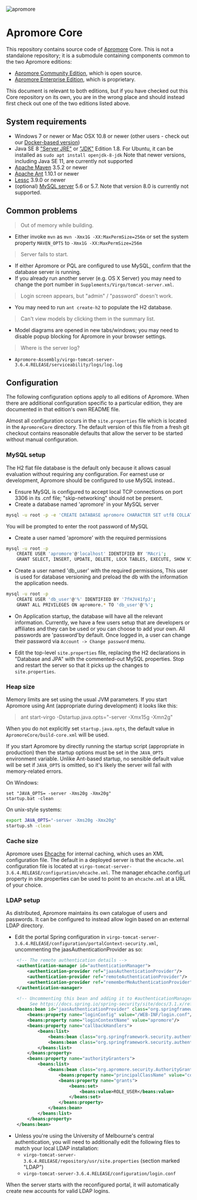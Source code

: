 ![apromore](http://apromore.org/wp-content/uploads/2019/11/Apromore-banner_narrow.png "apromore")

# Apromore Core

This repository contains source code of [Apromore](https://apromore.org) Core.  This is not a standalone repository; it is a submodule containing components common to the two Apromore editions:

* [Apromore Community Edition](https://github.com/apromore/ApromoreCE), which is open source.
* [Apromore Enterprise Edition](https://github.com/apromore/ApromoreEE), which is proprietary.

This document is relevant to both editions, but if you have checked out this Core repository on its own, you are in the wrong place and should instead first check out one of the two editions listed above.


## System requirements
* Windows 7 or newer or Mac OSX 10.8 or newer (other users - check out our [Docker-based version](https://github.com/apromore/ApromoreDocker))
* Java SE 8 ["Server JRE"](https://www.oracle.com/technetwork/java/javase/downloads/server-jre8-downloads-2133154.html) or
  ["JDK"](https://www.oracle.com/technetwork/java/javase/downloads/jdk8-downloads-2133151.html) Edition 1.8. For Ubuntu, it can be installed as `sudo apt install openjdk-8-jdk`
  Note that newer versions, including Java SE 11, are currently not supported
* [Apache Maven](https://maven.apache.org/download.cgi) 3.5.2 or newer
* [Apache Ant](https://ant.apache.org/bindownload.cgi) 1.10.1 or newer
* [Lessc](http://lesscss.org/usage/) 3.9.0 or newer
* (optional) [MySQL server](https://dev.mysql.com/downloads/mysql/5.7.html) 5.6 or 5.7.
  Note that version 8.0 is currently not supported.


## Common problems

> Out of memory while building.
* Either invoke `mvn` as `mvn -Xmx1G -XX:MaxPermSize=256m` or set the system property `MAVEN_OPTS` to `-Xmx1G -XX:MaxPermSize=256m`

> Server fails to start.
* If either Apromore or PQL are configured to use MySQL, confirm that the database server is running.
* If you already run another server (e.g. OS X Server) you may need to change the port number in `Supplements/Virgo/tomcat-server.xml`.

> Login screen appears, but "admin" / "password" doesn't work.
* You may need to run `ant create-h2` to populate the H2 database.

> Can't view models by clicking them in the summary list.
* Model diagrams are opened in new tabs/windows; you may need to disable popup blocking for Apromore in your browser settings.

> Where is the server log?
* `Apromore-Assembly/virgo-tomcat-server-3.6.4.RELEASE/serviceability/logs/log.log`


## Configuration
The following configuration options apply to all editions of Apromore.
When there are additional configuration specific to a particular edition, they are documented in that edition's own README file.

Almost all configuration occurs in the `site.properties` file which is located in the `ApromoreCore` directory.
The default version of this file from a fresh git checkout contains reasonable defaults that allow the server to be started without manual configuration.


### MySQL setup
The H2 flat file database is the default only because it allows casual evaluation without requiring any configuration.
For earnest use or development, Apromore should be configured to use MySQL instead..

* Ensure MySQL is configured to accept local TCP connections on port 3306 in its .cnf file; "skip-networking" should not be present.
* Create a database named 'apromore' in your MySQL server
```bash
mysql -u root -p -e 'CREATE DATABASE apromore CHARACTER SET utf8 COLLATE utf8_general_ci;'
```
You will be prompted to enter the root password of MySQL
* Create a user named 'apromore' with the required permissions
```bash
mysql -u root -p
	CREATE USER 'apromore'@'localhost' IDENTIFIED BY 'MAcri';
	GRANT SELECT, INSERT, UPDATE, DELETE, LOCK TABLES, EXECUTE, SHOW VIEW ON apromore.* TO 'apromore'@'localhost';
```
* Create a user named 'db_user' with the required permissions, This user is used for database versioning and preload the db with the information the application needs.

```bash
mysql -u root -p
	CREATE USER 'db_user'@'%' IDENTIFIED BY '7fHJV41fpJ';
	GRANT ALL PRIVILEGES ON apromore.* TO 'db_user'@'%';
```

* On Application startup, the database will have all the relevant information. 
Currently, we have a few users setup that are developers or affiliates and they can be used or you can choose to add your own.  All passwords are 'password'by default. Once logged in, a user can change their password via `Account -> Change password` menu.

* Edit the top-level `site.properties` file, replacing the H2 declarations in "Database and JPA" with the commented-out MySQL properties.
Stop and restart the server so that it picks up the changes to `site.properties`.


### Heap size
Memory limits are set using the usual JVM parameters.
If you start Apromore using Ant (appropriate during development) it looks like this:

> ant start-virgo -Dstartup.java.opts="-server -Xmx15g -Xmn2g"

When you do not explicitly set `startup.java.opts`, the default value in `ApromoreCore/build-core.xml` will be used.

If you start Apromore by directly running the startup script (appropriate in production) then the startup options must be set in the `JAVA_OPTS` environment variable.
Unlike Ant-based startup, no sensible default value will be set if `JAVA_OPTS` is omitted, so it's likely the server will fail with memory-related errors.

On Windows:

```dos
set "JAVA_OPTS= -server -Xms20g -Xmx20g"
startup.bat -clean
```

On unix-style systems:

```bash
export JAVA_OPTS="-server -Xms20g -Xmx20g"
startup.sh -clean
```


### Cache size
Apromore uses [Ehcache](https://www.ehcache.org/) for internal caching, which uses an XML configuration file.
The default in a deployed server is that the `ehcache.xml` configuration file is located at `virgo-tomcat-server-3.6.4.RELEASE/configuration/ehcache.xml`.
The manager.ehcache.config.url property in site.properties can be used to point to an `ehcache.xml` at a URL of your choice.


### LDAP setup

As distributed, Apromore maintains its own catalogue of users and passwords.
It can be configured to instead allow login based on an external LDAP directory.

* Edit the portal Spring configuration in `virgo-tomcat-server-3.6.4.RELEASE/configuration/portalContext-security.xml`, uncommenting the jaasAuthenticationProvider as so:

```xml
    <!-- The remote authentication details -->
    <authentication-manager id="authenticationManager">
        <authentication-provider ref="jaasAuthenticationProvider"/>
        <authentication-provider ref="remoteAuthenticationProvider"/>
        <authentication-provider ref="rememberMeAuthenticationProvider"/>
    </authentication-manager>

    <!-- Uncommenting this bean and adding it to #authenticationManager (above) will enable LDAP logins.
         See https://docs.spring.io/spring-security/site/docs/3.1.x/reference/jaas.html -->
    <beans:bean id="jaasAuthenticationProvider" class="org.springframework.security.authentication.jaas.JaasAuthenticationProvider">
        <beans:property name="loginConfig" value="/WEB-INF/login.conf"/>
        <beans:property name="loginContextName" value="apromore"/>
        <beans:property name="callbackHandlers">
            <beans:list>
                <beans:bean class="org.springframework.security.authentication.jaas.JaasNameCallbackHandler"/>
                <beans:bean class="org.springframework.security.authentication.jaas.JaasPasswordCallbackHandler"/>
            </beans:list>
        </beans:property>
        <beans:property name="authorityGranters">
            <beans:list>
                <beans:bean class="org.apromore.security.AuthorityGranterImpl">
                    <beans:property name="principalClassName" value="com.sun.security.auth.UserPrincipal"/>
                    <beans:property name="grants">
                        <beans:set>
                            <beans:value>ROLE_USER</beans:value>
                        </beans:set>
                    </beans:property>
                </beans:bean>
            </beans:list>
        </beans:property>
    </beans:bean>
```

* Unless you're using the University of Melbourne's central authentication, you will need to additionally edit the following files to match your local LDAP installation:
  - `virgo-tomcat-server-3.6.4.RELEASE/repository/usr/site.properties` (section marked "LDAP")
  - `virgo-tomcat-server-3.6.4.RELEASE/configuration/login.conf`

When the server starts with the reconfigured portal, it will automatically create new accounts for valid LDAP logins.
